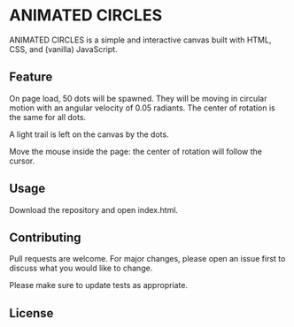 # ANIMATED CIRCLES
ANIMATED CIRCLES is a simple and interactive canvas built with HTML, CSS, and (vanilla) JavaScript.


## Feature
On page load, 50 dots will be spawned. They will be moving in circular motion with an angular velocity of 0.05 radiants. The center of rotation is the same for all dots.

A light trail is left on the canvas by the dots.

Move the mouse inside the page: the center of rotation will follow the cursor.


## Usage
Download the repository and open index.html.


## Contributing
Pull requests are welcome. For major changes, please open an issue first to discuss what you would like to change.

Please make sure to update tests as appropriate.

## License 
